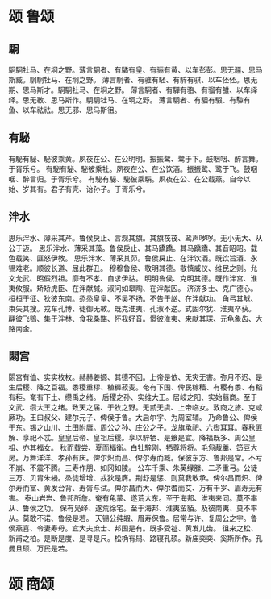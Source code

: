 # 颂 鲁颂


## 駉

駉駉牡马、在坰之野。薄言駉者、有驈有皇、有骊有黄、以车彭彭。思无疆、思马斯臧。駉駉牡马、在坰之野。
薄言駉者、有骓有駓、有騂有骐、以车伾伾。思无期、思马斯才。駉駉牡马、在坰之野。
薄言駉者、有驒有骆、有骝有雒、以车绎绎。思无斁、思马斯作。駉駉牡马、在坰之野。
薄言駉者、有駰有騢、有驔有鱼、以车祛祛。思无邪、思马斯徂。


## 有駜

有駜有駜、駜彼乘黄。夙夜在公、在公明明。振振鹭、鹭于下。鼓咽咽、醉言舞。于胥乐兮。
有駜有駜、駜彼乘牡。夙夜在公、在公饮酒。振振鹭、鹭于飞。鼓咽咽、醉言归。于胥乐兮。
有駜有駜、駜彼乘駽。夙夜在公、在公载燕。自今以始、岁其有。君子有壳、诒孙子。于胥乐兮。


## 泮水

思乐泮水、薄采其芹。鲁侯戾止、言观其旗。其旗茷茷、鸾声哕哕。无小无大、从公于迈。
思乐泮水、薄采其藻。鲁侯戾止、其马蹻蹻。其马蹻蹻、其音昭昭。载色载笑、匪怒伊教。
思乐泮水、薄采其茆。鲁侯戾止、在泮饮酒。既饮旨酒、永锡难老。顺彼长道、屈此群丑。
穆穆鲁侯、敬明其德。敬慎威仪、维民之则。允文允武、昭假烈祖。靡有不孝、自求伊祜。
明明鲁侯、克明其德。既作泮宫、淮夷攸服。矫矫虎臣、在泮献馘。淑问如皋陶、在泮献囚。
济济多士、克广德心。桓桓于征、狄彼东南。烝烝皇皇、不吴不扬。不告于訩、在泮献功。
角弓其觩、束矢其搜。戎车孔博、徒御无斁。既克淮夷、孔淑不逆。式固尔犹、淮夷卒获。
翩彼飞鴞、集于泮林、食我桑黮、怀我好音。憬彼淮夷、来献其琛、元龟象齿、大赂南金。


## 閟宫

閟宫有侐、实实枚枚。赫赫姜嫄、其德不回。上帝是依、无灾无害。弥月不迟、是生后稷、降之百福。黍稷重穋、稙稺菽麦。奄有下国、俾民稼穑、有稷有黍、有稻有秬。奄有下土、缵禹之绪。
后稷之孙、实维大王。居岐之阳、实始翦商。至于文武、缵大王之绪。致天之届、于牧之野。无贰无虞、上帝临女。敦商之旅、克咸厥功。王曰叔父、建尔元子、俾侯于鲁。大启尔宇、为周室辅。
乃命鲁公、俾侯于东。锡之山川、土田附庸。周公之孙、庄公之子。龙旗承祀、六辔耳耳。春秋匪解、享祀不忒。皇皇后帝、皇祖后稷。享以騂牺、是飨是宜。降福既多、周公皇祖、亦其福女。
秋而载尝、夏而楅衡。白牡騂刚、牺尊将将。毛炰胾羹、笾豆大房。万舞洋洋、孝孙有庆。俾尔炽而昌、俾尔寿而臧。保彼东方、鲁邦是常。不亏不崩、不震不腾。三寿作朋、如冈如陵。
公车千乘、朱英绿縢、二矛重弓。公徒三万、贝胄朱綅。烝徒增增、戎狄是膺。荆舒是惩、则莫我敢承。俾尔昌而炽、俾尔寿而富、黄发台背、寿胥与试。俾尔昌而大、俾尔耆而艾、万有千岁、眉寿无有害。
泰山岩岩、鲁邦所詹。奄有龟蒙、遂荒大东。至于海邦、淮夷来同。莫不率从、鲁侯之功。
保有凫绎、遂荒徐宅。至于海邦、淮夷蛮貊。及彼南夷、莫不率从。莫敢不诺、鲁侯是若。
天锡公纯嘏、眉寿保鲁。居常与许、复周公之宇。鲁侯燕喜、令妻寿母。宜大夫庶士、邦国是有。既多受祉、黄发儿齿。
徂来之松、新甫之柏。是断是度、是寻是尺。松桷有舄、路寝孔硕。新庙奕奕、奚斯所作。孔曼且硕、万民是若。

# 颂 商颂
